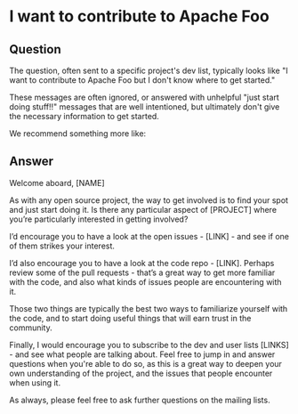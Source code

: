 # I want to contribute to Apache Foo

## Question

The question, often sent to a specific project's dev list, typically
looks like "I want to contribute to Apache Foo but I don't know where to
get started."

These messages are often ignored, or answered with unhelpful "just start
doing stuff!!" messages that are well intentioned, but ultimately don't
give the necessary information to get started.

We recommend something more like:

## Answer

Welcome aboard, [NAME]

As with any open source project, the way to get involved is to find your 
spot and just start doing it. Is there any particular aspect of [PROJECT]
where you’re particularly interested in getting involved?

I’d encourage you to have a look at the open issues - [LINK] - and see if
one of them strikes your interest.

I’d also encourage you to have a look at the code repo - [LINK].
Perhaps review some of the pull requests - that’s a great way to get more
familiar with the code, and also what kinds of issues people are
encountering with it.

Those two things are typically the best two ways to familiarize yourself
with the code, and to start doing useful things that will earn trust in
the community.

Finally, I would encourage you to subscribe to the dev and user lists
[LINKS] - and see what people are talking about. Feel free to jump in
and answer questions when you're able to do so, as this is a great way
to deepen your own understanding of the project, and the issues that
people encounter when using it.

As always, please feel free to ask further questions on the mailing
lists.


